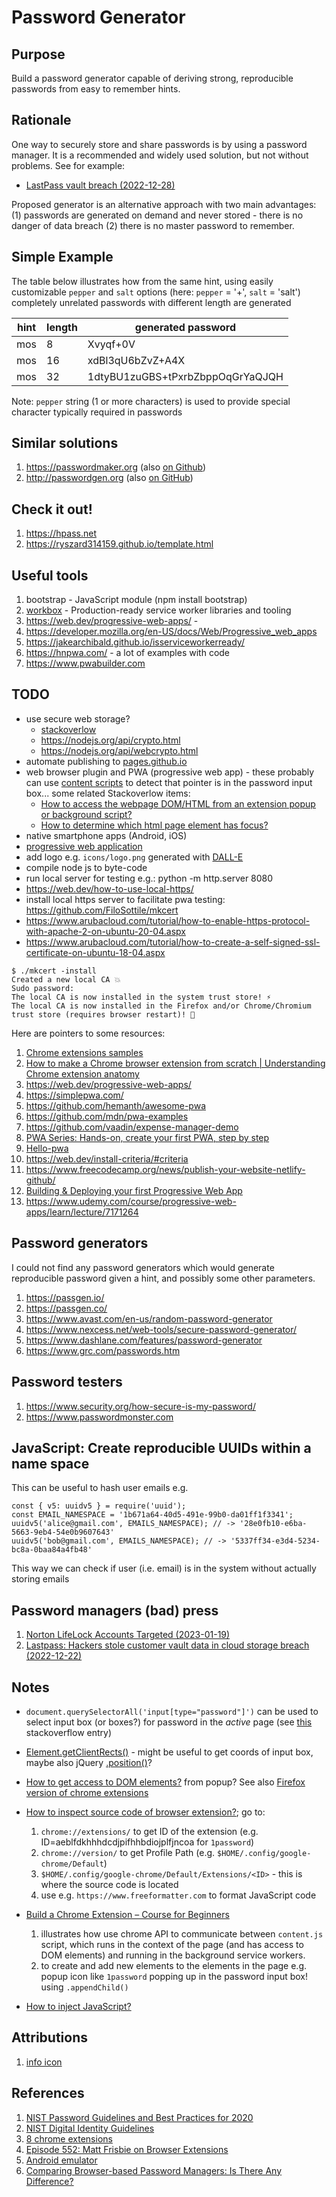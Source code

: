 # Password Generator

## Purpose

Build a password generator capable of deriving strong, reproducible passwords from easy to remember hints.

## Rationale

One way to securely store and share passwords is by using a password manager. It is a recommended and widely used solution, but not without problems.
See for example:

- [LastPass vault breach (2022-12-28)](https://www.theverge.com/2022/12/28/23529547/lastpass-vault-breach-disclosure-encryption-cybersecurity-rebuttal)

Proposed generator is an alternative approach with two main advantages:
(1) passwords are generated on demand and never stored -
there is no danger of data breach
(2) there is no master password to remember.

## Simple Example

The table below illustrates how from the same hint,
using easily customizable `pepper` and `salt` options
(here: `pepper` = '+', `salt` = 'salt')
completely unrelated passwords with different length are generated

| hint | length | generated password               |
| ---- | ------ | -------------------------------- |
| mos  | 8      | Xvyqf+0V                         |
| mos  | 16     | xdBl3qU6bZvZ+A4X                 |
| mos  | 32     | 1dtyBU1zuGBS+tPxrbZbppOqGrYaQJQH |

Note: `pepper` string (1 or more characters) is used to provide special
character typically required in passwords

## Similar solutions

1. https://passwordmaker.org (also [on Github](https://github.com/passwordmaker))
1. http://passwordgen.org (also [on GitHub](https://github.com/eterevsky/passwordgen))

## Check it out!

1. https://hpass.net
1. https://ryszard314159.github.io/template.html

## Useful tools

1. bootstrap - JavaScript module (npm install bootstrap)
1. [workbox](https://developer.chrome.com/docs/workbox/) - Production-ready service worker libraries and tooling
1. https://web.dev/progressive-web-apps/ -
1. https://developer.mozilla.org/en-US/docs/Web/Progressive_web_apps
1. https://jakearchibald.github.io/isserviceworkerready/
1. https://hnpwa.com/ - a lot of examples with code
1. https://www.pwabuilder.com

## TODO

- use secure web storage?
  - [stackoverlow](https://stackoverflow.com/questions/54039031/encrypting-and-decryption-local-storage-values)
  - https://nodejs.org/api/crypto.html
  - https://nodejs.org/api/webcrypto.html
- automate publishing to [pages.github.io](https://docs.github.com/en/pages/getting-started-with-github-pages/configuring-a-publishing-source-for-your-github-pages-site#creating-a-custom-github-actions-workflow-to-publish-your-site)
- web browser plugin and PWA (progressive web app) -
  these probably can use [content scripts](https://developer.chrome.com/docs/extensions/mv3/content_scripts/)
  to detect that pointer is in the password input box... some related Stackoverlow items:
  - [How to access the webpage DOM/HTML from an extension popup or background script?](https://stackoverflow.com/questions/4532236/how-to-access-the-webpage-dom-html-from-an-extension-popup-or-background-script)
  - [How to determine which html page element has focus?](https://stackoverflow.com/questions/483741/how-to-determine-which-html-page-element-has-focus)
- native smartphone apps (Android, iOS)
- [progressive web application](https://en.wikipedia.org/wiki/Progressive_web_app)
- add logo e.g. `icons/logo.png` generated with [DALL-E](https://openai.com/dall-e-2/)
- compile node js to byte-code
- run local server for testing e.g.: python -m http.server 8080
- https://web.dev/how-to-use-local-https/
- install local https server to facilitate pwa testing: https://github.com/FiloSottile/mkcert
- https://www.arubacloud.com/tutorial/how-to-enable-https-protocol-with-apache-2-on-ubuntu-20-04.aspx
- https://www.arubacloud.com/tutorial/how-to-create-a-self-signed-ssl-certificate-on-ubuntu-18-04.aspx

```
$ ./mkcert -install
Created a new local CA 💥
Sudo password:
The local CA is now installed in the system trust store! ⚡️
The local CA is now installed in the Firefox and/or Chrome/Chromium trust store (requires browser restart)! 🦊
```

Here are pointers to some resources:

1. [Chrome extensions samples](https://github.com/GoogleChrome/chrome-extensions-samples)
1. [How to make a Chrome browser extension from scratch | Understanding Chrome extension anatomy](https://medium.com/front-end-weekly/how-to-make-a-chrome-browser-extension-from-scratch-chrome-extension-development-basics-basic-ba1daee11123)
1. https://web.dev/progressive-web-apps/
1. https://simplepwa.com/
1. https://github.com/hemanth/awesome-pwa
1. https://github.com/mdn/pwa-examples
1. https://github.com/vaadin/expense-manager-demo
1. [PWA Series: Hands-on, create your first PWA, step by step
   ](https://medium.com/samsung-internet-dev/pwa-series-hands-on-create-your-first-pwa-step-by-step-5bb7a6605349)
1. [Hello-pwa](https://github.com/jamesjohnson280/hello-pwa)
1. https://web.dev/install-criteria/#criteria
1. https://www.freecodecamp.org/news/publish-your-website-netlify-github/
1. [Building & Deploying your first Progressive Web App](https://link.medium.com/eUnGrg6nCvb)
1. https://www.udemy.com/course/progressive-web-apps/learn/lecture/7171264

## Password generators

I could not find any password generators which would generate reproducible password given
a hint, and possibly some other parameters.

1. https://passgen.io/
1. https://passgen.co/
1. https://www.avast.com/en-us/random-password-generator
1. https://www.nexcess.net/web-tools/secure-password-generator/
1. https://www.dashlane.com/features/password-generator
1. https://www.grc.com/passwords.htm

## Password testers

1. https://www.security.org/how-secure-is-my-password/
1. https://www.passwordmonster.com

## JavaScript: Create reproducible UUIDs within a name space

This can be useful to hash user emails e.g.

```
const { v5: uuidv5 } = require('uuid');
const EMAIL_NAMESPACE = '1b671a64-40d5-491e-99b0-da01ff1f3341';
uuidv5('alice@gmail.com', EMAILS_NAMESPACE); // -> '28e0fb10-e6ba-5663-9eb4-54e0b9607643'
uuidv5('bob@gmail.com', EMAILS_NAMESPACE); // -> '5337ff34-e3d4-5234-bc8a-0baa84a4fb48'
```

This way we can check if user (i.e. email) is in the system without actually storing emails

## Password managers (bad) press

1. [Norton LifeLock Accounts Targeted (2023-01-19)](https://www.cnet.com/tech/services-and-software/norton-lifelock-accounts-targeted-what-to-know-and-how-to-protect-your-passwords/)
1. [Lastpass: Hackers stole customer vault data in cloud storage breach (2022-12-22)](https://www.bleepingcomputer.com/news/security/lastpass-hackers-stole-customer-vault-data-in-cloud-storage-breach/)

## Notes

- `document.querySelectorAll('input[type="password"]')` can be used to select input box (or boxes?) for password in the _active_ page (see [this](https://stackoverflow.com/questions/75238386/is-there-a-way-to-find-html-element-by-type/75238590#75238590) stackoverflow entry)
- [Element.getClientRects()](https://developer.mozilla.org/en-US/docs/Web/API/Element/getClientRects) - might be useful to get coords of input box,
  maybe also jQuery [.position()](https://api.jquery.com/position/)?
- [How to get access to DOM elements?](https://stackoverflow.com/questions/19758028/chrome-extension-get-dom-content) from popup? See also [Firefox version of chrome extensions](https://developer.mozilla.org/en-US/docs/Mozilla/Add-ons/WebExtensions/Chrome_incompatibilities)
- [How to inspect source code of browser extension?](https://www.maketecheasier.com/view-source-code-chrome-extension/); go to:

  1. `chrome://extensions/` to get ID of the extension
     (e.g. ID=aeblfdkhhhdcdjpifhhbdiojplfjncoa for `1password`)
  1. `chrome://version/` to get Profile Path (e.g. `$HOME/.config/google-chrome/Default`)
  1. `$HOME/.config/google-chrome/Default/Extensions/<ID>` -
     this is where the source code is located
  1. use e.g. `https://www.freeformatter.com` to format JavaScript code

- [Build a Chrome Extension – Course for Beginners](https://www.youtube.com/watch?v=0n809nd4Zu4)
  1. illustrates how use chrome API to communicate between `content.js` script, which runs in the context of the page (and has access to DOM elements) and running in the background service workers.
  1. to create and add new elements to the elements in
     the page e.g. popup icon like `1password` popping up
     in the password input box! using `.appendChild()`
- [How to inject JavaScript?](https://www.freecodecamp.org/news/how-to-inject-javascript-code-to-manipulate-websites-automatically/)

## Attributions

1. [info icon](https://commons.wikimedia.org/wiki/File:Icons8_flat_info.svg)

## References

1. [NIST Password Guidelines and Best Practices for 2020](https://auth0.com/blog/dont-pass-on-the-new-nist-password-guidelines/)
1. [NIST Digital Identity Guidelines](https://pages.nist.gov/800-63-3/sp800-63b.html)
1. [8 chrome extensions](https://twitter.com/Prathkum/status/16301875113969336388)
1. [Episode 552: Matt Frisbie on Browser Extensions](https://www.se-radio.net/2023/02/episode-552-matt-frisbie-on-browser-extensions/)
1. [Android emulator](https://docs.waydro.id/usage/install-on-desktops)
1. [Comparing Browser-based Password Managers: Is There Any Difference?](https://locker.io/blog/browser-based-password-managers)
